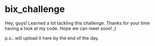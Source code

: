 # bix_challenge

Hey, guys! Learned a lot tackling this challenge. Thanks for your time having a look at my code. Hope we can meet soon! ;)

p.s.: will upload it here by the end of the day.
